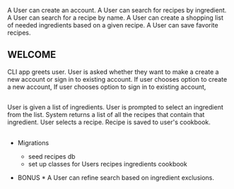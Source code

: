 A User can create an account.
A User can search for recipes by ingredient.
A User can search for a recipe by name.
A User can create a shopping list of needed ingredients based on a given recipe.
A User can save favorite recipes.



## WELCOME ##

CLI app greets user.
User is asked whether they want to make a create a new account or sign in to existing account.
  If user chooses option to create a new account,
  If user chooses option to sign in to existing account,

##    ##

User is given a list of ingredients.
User is prompted to select an ingredient from the list.
System returns a list of all the recipes that contain that ingredient.
User selects a recipe.
Recipe is saved to user's cookbook.

##    ##

* Migrations
  - seed recipes db
  - set up classes for
    Users
    recipes
    ingredients
    cookbook











* BONUS *
A User can refine search based on ingredient exclusions.
